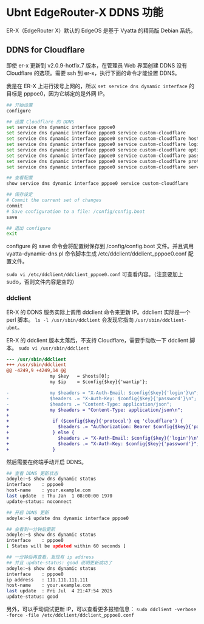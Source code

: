 # Ubnt EdgeRouter-X DDNS 功能

ER-X（EdgeRouter X）默认的 EdgeOS 是基于 Vyatta 的精简版 Debian 系统。

## DDNS for Cloudflare

即使 er-x 更新到 v2.0.9-hotfix.7 版本，在管理员 Web 界面创建 DDNS 没有 Cloudflare 的选项。需要 ssh 到 er-x，执行下面的命令才能设置 DDNS。

我是在 ER-X 上进行拨号上网的，所以 `set service dns dynamic interface` 的目标是 pppoe0，因为它绑定的是外网 IP。


```sh
## 开始设置
configure

## 设置 Cloudflare 的 DDNS
set service dns dynamic interface pppoe0
set service dns dynamic interface pppoe0 service custom-cloudflare
set service dns dynamic interface pppoe0 service custom-cloudflare host-name your.example.com
set service dns dynamic interface pppoe0 service custom-cloudflare login your-cloudflare-login-email
set service dns dynamic interface pppoe0 service custom-cloudflare options zone=example.com
set service dns dynamic interface pppoe0 service custom-cloudflare password your-cloudflare-api-key
set service dns dynamic interface pppoe0 service custom-cloudflare protocol cloudflare
set service dns dynamic interface pppoe0 service custom-cloudflare server api.cloudflare.com/client/v4/

## 查看配置
show service dns dynamic interface pppoe0 service custom-cloudflare

## 保存设定
# Commit the current set of changes
commit
# Save configuration to a file: /config/config.boot
save

## 退出 configure
exit
```

configure 的 save 命令会将配置树保存到 /config/config.boot 文件。并且调用 vyatta-dynamic-dns.pl 命令脚本生成 /etc/ddclient/ddclient_pppoe0.conf 配置文件。

`sudo vi /etc/ddclient/ddclient_pppoe0.conf` 可查看内容。（注意要加上 sudo，否则文件内容是空的）

### ddclient

ER-X 的 DDNS 服务实际上调用 ddclient 命令来更新 IP。ddclient 实际是一个 perl 脚本。
`ls -l /usr/sbin/ddclient` 会发现它指向 `/usr/sbin/ddclient-ubnt`。

ER-X 的 ddclient 版本太落后，不支持 Cloudflare，需要手动改一下 ddclient 脚本。
`sudo vi /usr/sbin/ddclient`

```diff
--- /usr/sbin/ddclient
+++ /usr/sbin/ddclient
@@ -4249,9 +4249,14 @@
                my $key   = $hosts[0];
                my $ip    = $config{$key}{'wantip'};

-               my $headers = "X-Auth-Email: $config{$key}{'login'}\n";
-               $headers .= "X-Auth-Key: $config{$key}{'password'}\n";
-               $headers .= "Content-Type: application/json";
+               my $headers = "Content-Type: application/json\n";
+
+                if ($config{$key}{'protocol'} eq 'cloudflare') {
+                  $headers .= "Authorization: Bearer $config{$key}{'password'}";
+                } else {
+                  $headers .= "X-Auth-Email: $config{$key}{'login'}\n";
+                  $headers .= "X-Auth-Key: $config{$key}{'password'}";
+                }
```

然后需要在终端手动开启 DDNS。

```sh
## 查看 DDNS 更新状态
adoyle:~$ show dns dynamic status
interface    : pppoe0
host-name    : your.example.com
last update  : Thu Jan  1 08:00:00 1970
update-status: noconnect

## 开启 DDNS 更新
adoyle:~$ update dns dynamic interface pppoe0

## 会看到一分钟后更新
adoyle:~$ show dns dynamic status
interface    : pppoe0
[ Status will be updated within 60 seconds ]

## 一分钟后再查看，发现有 ip address
## 并且 update-status: good 说明更新成功了
adoyle:~$ show dns dynamic status
interface    : pppoe0
ip address   : 111.111.111.111
host-name    : your.example.com
last update  : Fri Jul  4 21:47:54 2025
update-status: good
```

另外，可以手动调试更新 IP，可以查看更多报错信息： `sudo ddclient -verbose -force -file /etc/ddclient/ddclient_pppoe0.conf`
